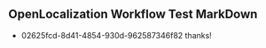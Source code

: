 ## OpenLocalization Workflow Test MarkDown
* 02625fcd-8d41-4854-930d-962587346f82 thanks!

<!--HONumber=Aug16_HO5-->


